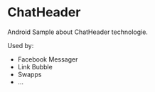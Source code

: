 ChatHeader
==========

Android Sample about ChatHeader technologie.

Used by:

- Facebook Messager
- Link Bubble
- Swapps
- ...
